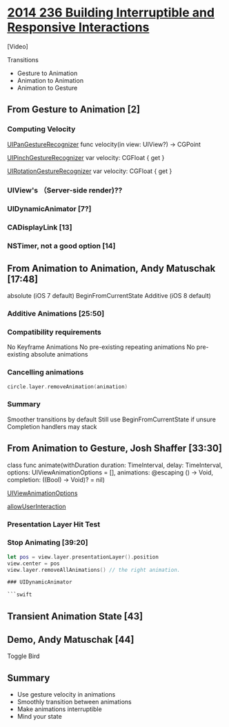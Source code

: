 
# [2014 236 Building Interruptible and Responsive Interactions](https://developer.apple.com/videos/play/wwdc2014/236/)

[Video]


Transitions

* Gesture to Animation
* Animation to Animation
* Animation to Gesture

## From Gesture to Animation [2]


### Computing Velocity
[UIPan​Gesture​Recognizer](https://developer.apple.com/reference/uikit/uipangesturerecognizer)
func velocity(in view: UIView?) -> CGPoint

[UIPinch​Gesture​Recognizer](https://developer.apple.com/reference/uikit/uipinchgesturerecognizer)
var velocity: CGFloat { get }

[UIRotation​Gesture​Recognizer](https://developer.apple.com/reference/uikit/uirotationgesturerecognizer)
var velocity: CGFloat { get }

### UIView's （Server-side render)??

### UIDynamicAnimator [7?]


### CADisplayLink [13]

### NSTimer, not a good option [14]

## From Animation to Animation, Andy Matuschak [17:48]

absolute (iOS 7 default)
BeginFromCurrentState
Additive (iOS 8 default)


### Additive Animations [25:50]

### Compatibility requirements

No Keyframe Animations
No pre-existing repeating animations
No pre-existing absolute animations

### Cancelling animations

```swift
circle.layer.removeAnimation(animation)
```

### Summary
Smoother transitions by default
Still use BeginFromCurrentState if unsure
Completion handlers may stack

## From Animation to Gesture, Josh Shaffer [33:30]

class func animate(withDuration duration: TimeInterval,
             delay: TimeInterval,
           options: UIViewAnimationOptions = [],
        animations: @escaping () -> Void,
        completion: ((Bool) -> Void)? = nil)

[UIView​Animation​Options](https://developer.apple.com/reference/uikit/uiviewanimationoptions)    

[allowUserInteraction](https://developer.apple.com/reference/uikit/uiviewanimationoptions/1622440-allowuserinteraction)


### Presentation Layer Hit Test


### Stop Animating [39:20]

```swift
let pos = view.layer.presentationLayer().position
view.center = pos
view.layer.removeAllAnimations() // the right animation.

### UIDynamicAnimator

```swift


```


## Transient Animation State [43]

## Demo, Andy Matuschak [44]

Toggle Bird


## Summary

* Use gesture velocity in animations
* Smoothly transition between animations
* Make animations interruptible
* Mind your state

